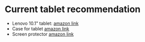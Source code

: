 # Current tablet recommendation

* Lenovo 10.1" tablet: [amazon link](https://www.amazon.com/gp/product/B07DPV4RNK/ref=ox_sc_act_title_4?smid=ATVPDKIKX0DER&psc=1)
* Case for tablet [amazon link](https://www.amazon.com/gp/product/B07FHY98DP/ref=ox_sc_act_title_3?smid=ARQMG1ROHUWXW&psc=1)
* Screen protector [amazon link](https://www.amazon.com/KTTWO-Lenovo-Tab-Screen-Protector/dp/B07FVH86MB/ref=sr_1_4?crid=3SDUL605CPPIW&keywords=lenovo+tab+4+10+screen+protector&qid=1566769838&s=electronics&sprefix=lenovo+tab+4+10+%2Celectronics%2C178&sr=1-4)

